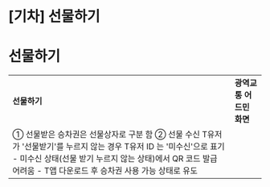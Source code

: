 # [기차] 선물하기

**선물하기**
========

|  |  |
| --- | --- |
| **선물하기** | **광역교통 어드민 화면** |
| ① 선물받은 승차권은 선물상자로 구분 함    ② 선물 수신 T유저가 '선물받기'를 누르지 않는 경우 T유저 ID 는 '미수신'으로 표기  - 미수신 상태(선물 받기 누르지 않는 상태)에서 QR 코드 발급 어려움 - T앱 다운로드 후 승차권 사용 가능 상태로 유도 |  |